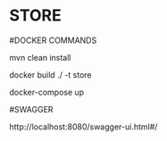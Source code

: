 # STORE


#DOCKER COMMANDS

mvn clean install

docker build ./ -t store

docker-compose up

#SWAGGER

http://localhost:8080/swagger-ui.html#/